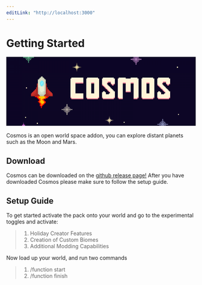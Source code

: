 ```yaml
---
editLink: "http://localhost:3000"
---
```


# Getting Started

![The cosmos banner](./cosmos-banner.png)

Cosmos is an open world space addon, you can explore distant planets such as the Moon and Mars.

## Download

Cosmos can be downloaded on the [github release page!](https://github.com/FrederoxGit/Cosmos/releases/) After you have downloaded Cosmos please make sure to follow the setup guide.

## Setup Guide

To get started activate the pack onto your world and go to the experimental toggles and activate:

> 1. Holiday Creator Features
> 2. Creation of Custom Biomes
> 3. Additional Modding Capabilities

Now load up your world, and run two commands

> 1. /function start
> 2. /function finish
